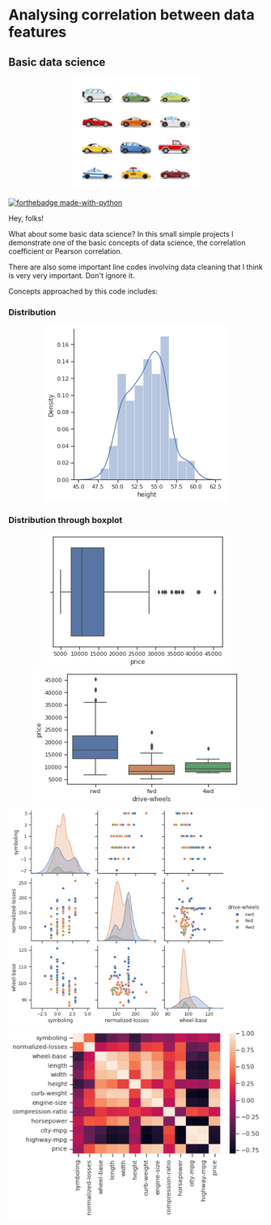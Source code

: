 # Analysing correlation between data features

## Basic data science

<div align="center"><img src=data_image/vector-cars-collection-vehicles-flat-style_1284-44161.jpg width=50%></div>

[![forthebadge made-with-python](http://ForTheBadge.com/images/badges/made-with-python.svg)](https://www.python.org/)

Hey, folks!

What about some basic data science? In this small simple projects I demonstrate one of the basic concepts of data science, the correlation coefficient or Pearson correlation.

There are also some important line codes involving data cleaning that I think is very very important. Don't ignore it.

Concepts approached by this code includes:

### Distribution

<div align="center"><img src=data_image/distribution_plot.png></div>

### Distribution through boxplot

<div align="center"><img src=data_image/boxplot_car_price.png></div>

<div align="center"><img src=data_image/boxplot_to_distribution_price_drivewheels.png></div>

<div align="center"><img src=data_image/matrix_scatter_plot_columns.png></div>

<div align="center"><img src=data_image/correlation_heatmap.PNG></div>
